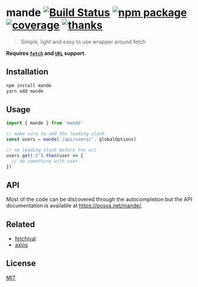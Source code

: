 # mande [![Build Status](https://badgen.net/circleci/github/posva/mande/master)](https://circleci.com/gh/posva/mande) [![npm package](https://badgen.net/npm/v/mande)](https://www.npmjs.com/package/mande) [![coverage](https://badgen.net/codecov/c/github/posva/mande/master)](https://codecov.io/github/posva/mande) [![thanks](https://badgen.net/badge/thanks/♥/pink)](https://github.com/posva/thanks)

> Simple, light and easy to use wrapper around fetch

**Requires [`fetch`](https://developer.mozilla.org/en-US/docs/Web/API/Fetch_API) and [`URL`](https://developer.mozilla.org/en-US/docs/Web/API/URL) support.**

## Installation

```sh
npm install mande
yarn add mande
```

## Usage

```js
import { mande } from 'mande'

// make sure to add the leading slash
const users = mande('/api/users/', globalOptions)

// no leading slash before the url
users.get('2').then(user => {
  // do something with user
})
```

## API

Most of the code can be discovered through the autocompletion but the API documentation is available at https://posva.net/mande/.

## Related

- [fetchival](https://github.com/typicode/fetchival)
- [axios](https://github.com/axios/axios)

## License

[MIT](http://opensource.org/licenses/MIT)
